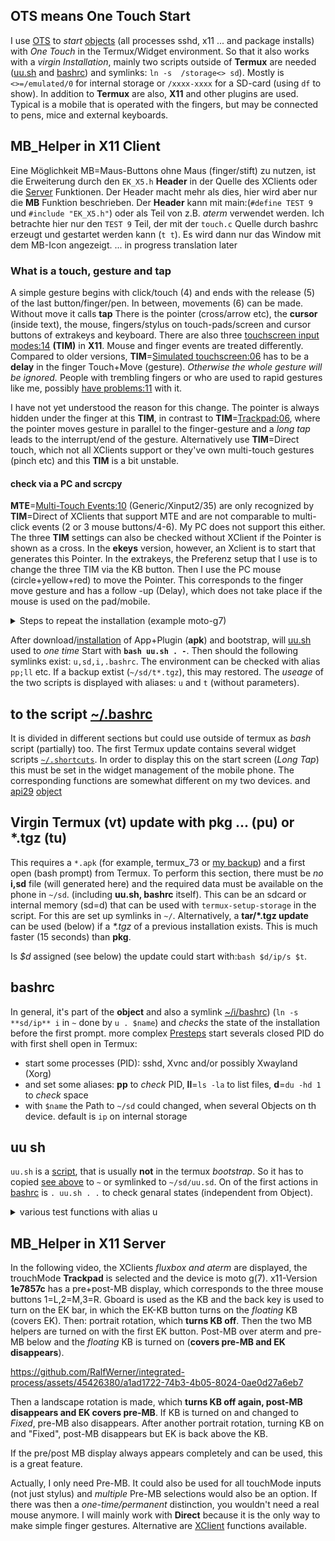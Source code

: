 ## OTS means One Touch Start
I use [OTS](https://github.com/termux/termux-float/issues/37#issuecomment-916777123) to _start_ 
[objects](https://github.com/RalfWerner/integrated-process/tree/master/README.md#IP-objects) (all processes sshd, x11 ... and package installs) with _One Touch_ in the Termux/Widget environment. So that it also works with a _virgin Installation_, mainly two scripts outside of **Termux** are needed ([uu.sh](#uu-sh) and [bashrc](#bashrc)) and symlinks: `ln -s  /storage<> sd`). Mostly is `<>=/emulated/0` for internal storage or `/xxxx-xxxx` for a SD-card (using `df` to show). In addition to **Termux** are also, **X11** and other plugins are used. Typical is a mobile that is operated with the fingers, but may be connected to pens, mice and external keyboards.
## MB_Helper in X11 Client
Eine Möglichkeit MB=Maus-Buttons ohne Maus (finger/stift) zu nutzen, ist die Erweiterung durch den `EK_X5.h` **Header** in der Quelle des XClients oder die [Server](#mb_helper-in-x11-server) Funktionen. Der Header macht mehr als dies, hier wird aber nur die **MB** Funktion beschrieben. Der **Header** kann mit main:(`#define TEST 9` und `#include "EK_X5.h"`) oder als Teil von z.B. _aterm_ verwendet werden. Ich betrachte hier nur den `TEST 9` Teil, der mit der `touch.c` Quelle durch bashrc erzeugt und gestartet werden kann (`t t`). Es wird dann nur das Window mit dem MB-Icon angezeigt.
... in progress translation later
### What is a touch, gesture and tap
A simple gesture begins with click/touch (4) and ends with the release (5) of the last button/finger/pen. In between, movements (6) can be made. Without move it calls **tap** There is the pointer (cross/arrow etc), the **cursor** (inside text), the mouse, fingers/stylus on touch-pads/screen and cursor buttons of extrakeys and keyboard. There are also three [touchscreen input modes:14](https://github.com/RalfWerner/integrated-process/assets/45426380/33e9aba1-d308-4d89-94a5-d28c805416f3) **(TIM)** in **X11**. Mouse and finger events are treated differently. Compared to older versions, **TIM**=[Simulated touchscreen:06](https://github.com/RalfWerner/integrated-process/assets/45426380/729a95a5-47ac-469e-91bc-b022f28ad3ba) has to be a **delay** in the finger Touch+Move (gesture). _Otherwise the whole gesture will be ignored._ People with trembling fingers or who are used to rapid gestures like me, possibly [have problems:11](https://github.com/RalfWerner/integrated-process/assets/45426380/4465d174-916f-46b0-870c-98b08ae3525b) with it.

I have not yet understood the reason for this change. The pointer is always hidden under the finger at this **TIM**, in contrast to **TIM**=[Trackpad:06](https://github.com/RalfWerner/integrated-process/assets/45426380/7754b5d3-b590-441c-b1c3-c315b982bcd0), where the pointer moves gesture in parallel to the finger-gesture and a _long tap_  leads to the interrupt/end of the gesture. Alternatively use **TIM**=Direct touch, which not all XClients support or they've own multi-touch gestures (pinch etc) and this **TIM** is a bit unstable.
#### check via a PC and scrcpy
**MTE**=[Multi-Touch Events:10](https://github.com/termux/termux-x11/assets/45426380/333595c3-d890-49ef-997f-b8e4f7686918) (Generic/Xinput2/35) are only recognized by **TIM**=Direct of XClients that support MTE and are not comparable to multi-click events (2 or 3 mouse buttons/4-6). My PC does not support this either.
The three **TIM** settings can also be checked without XClient if the Pointer is shown as a cross. In the **ekeys** version, however, an Xclient is to start that generates this Pointer. In the extrakeys, the Preferenz setup that I use is to change the three TIM via the KB button. Then I use the PC mouse (circle+yellow+red) to move the Pointer. This corresponds to the finger move gesture and has a follow -up (Delay), which does not take place if the mouse is used on the pad/mobile.

<details><summary> Steps to repeat the installation (example moto-g7) </summary>

1. The required installation data must be saved or downloaded in the Android environment. They contain the required apps/plugins, the `uu.sh` script (in **apk**) and object data with `bashrc` (in **ip**).
2. Install the Termux app (in **apk**), open (bootstrap), allow the memory to be authorized and update the packages with `pkg up -y`. All 5 _"Questions"_ should be confirmed with Enter. [Virgin](#virgin-termux-vt-update-with-pkg--pu-or-tgz-tu)-Termux is thus ready to work as a basis with 3300 files in `~/u` and the permission to` ~/sd`.
3. The expansion of the plugins and packages left in `~` is carried out with:`bash <>/uu.sh . -` (below). At least the APK: **api** and one XServer (here **x11a**) are installed, if necessary. When archives/backups available, one of them can _now_ be installed. Otherwise the packages of **ssh** and other usefull base tools will be installed, which are then about 5225 files in `~/u`.
The three apps: **app+API+X11** without the sources now needs: 311+7.3+14.5=333 MB on the device. This can be 10-20 times larger due to the package requirements of an object. However, it is sufficient as a good Linux terminal.
If the argument `-` is left out or replaced by an object name (default **ip**), this is set up as a link `~/i` in which is `ln -s i/bashrc .bashrc` for new terminal that installs all packages needs by the object.
</details>

After download/[installation](https://github.com/termux/termux-app/blob/master/README.md#Installation) of App+Plugin (**apk**) and bootstrap, will [uu.sh](#uu-sh) used to _one time_ Start with **`bash uu.sh . -`**. Then should the following symlinks exist: `u,sd,i,.bashrc`. The environment can be checked with alias `pp;ll` etc. If a backup extist (`~/sd/t*.tgz`), this may restored. The _useage_ of the two scripts is displayed with aliases: `u` and `t` (without parameters).
## to the script [~/.bashrc](#bashrc)
It is divided in different sections but could use outside of termux as _bash_ script (partially) too. The first Termux update contains several widget scripts [`~/.shortcuts`](https://github.com/RalfWerner/integrated-process/blob/master/bashrc#L35#L38). In order to display this on the start screen (_Long Tap_) this must be set in the widget management of the mobile phone. The corresponding functions are somewhat different on my two devices. and [api29](https://github.com/RalfWerner/integrated-process/blob/master/api29#install-api) [object](https://github.com/RalfWerner/integrated-process/tree/master/api29/#packages)
## Virgin Termux (vt) update with pkg ... (pu) or *.tgz (tu)
This requires a `*.apk` (for example, termux_73 or [my backup](https://www.dropbox.com/s/ug071qoox8gwf1c/ip.zip?dl=0)) and a first open (bash prompt) from Termux.
To perform this section, there must be _no_ **i,sd** file (will generated here) and the required data must be available on the phone in `~/sd`. (including **uu.sh, bashrc** itself).
This can be an sdcard or internal memory (sd=d) that can be used with `termux-setup-storage` in the script. For this are set up symlinks in `~/`.
Alternatively, a **tar/*.tgz update** can be used (below) if a _*.tgz_ of a previous installation exists. This is much faster (15 seconds) than **pkg**.

Is _$d_ assigned (see below) the update could start with:`bash $d/ip/s $t`.
## bashrc
In general, it's part of the **object** and also a symlink [~/i/bashrc](https://github.com/RalfWerner/integrated-process/blob/master/api29/bashrc#L1#L51)) (`ln -s **sd/ip** i` in `~` done by `u . $name`) and _checks_ the state of the installation before the first prompt. more complex [Presteps]([~/sd/ip/bashrc](https://github.com/RalfWerner/integrated-process/blob/master/bashrc#L1#L51)) start severals closed PID do with first shell open in Termux:
- start some processes (PID): sshd, Xvnc and/or possibly Xwayland (Xorg)
- and set some aliases: **pp** to _check_ PID, **ll**=`ls -la` to list files, **d**=`du -hd 1` to _check_ space
- with `$name` the Path to `~/sd` could changed, when several Objects on th device. default is `ip` on internal storage
## uu sh
`uu.sh` is a [script](https://github.com/RalfWerner/integrated-process/blob/master), that is usually **not** in the termux _bootstrap_. So it has to copied [see above](#ots-means-one-touch-start) to `~` or symlinked to `~/sd/uu.sd`. On of the first actions in [bashrc](#bashrc) is `. uu.sh . .` to check genaral states (independent from Object).
<details><summary> various test functions with alias u </summary>

since PATH also contains `:.`, **t** is enough to call `bash ~.bashrc $@`. Without parameter,_usage help_ is displayed or else the described function is executed.
The two scripts parts listed above are ignored. **s** is legible, so here are just a few special features:
- API dialogs/functions (need the installation of _api_ plugin) started with `t d` (termux only)
- LAN/DISPLAY adresses is estimated by the second parameter (without is **DISPLAY=:1** and Xvnc as Xserver the default)
- The third (second) parameter (above) identify a keychar like **d** (above) or **tgz** or files
## tgz backup of termux installation
With `t tgz` you see a separat _usage help_.The most important function is to produce `~/sd/t.tgz` from`~/..`. The process can take 8 to 80 minutes. Subsequently, however, the Termux state can be quickly restored (above) if another Virgin-Termux is used or reinitialized after `rm -r ../*`. 
Since then **~/sd** is no longer known you have to use the 
path _d=/storage/6533-6333/; t=t_ in `tar -xzf $d/$t.tgz -C ..`.
## further funktions of alias u
"Elf-Check" is basically a script (part of the bootloop process) that separates the executables from the rest of the data into $ prefix and supplements Symlink.txt with these references.
This does not change anything at the _bootstrap_, but can be used for all TargetsDK. In contrast to Android-10 and update flowered, only one Symlink is necessary.
</details>

## MB_Helper in X11 Server
In the following video, the XClients _fluxbox and aterm_ are displayed, the trouchMode **Trackpad** is selected and the device is moto g(7). x11-Version **1e7857c** has a pre+post-MB display, which corresponds to the three mouse buttons 1=L,2=M,3=R. Gboard is used as the KB and the back key is used to turn on the EK bar, in which the EK-KB button turns on the _floating_ KB (covers EK). Then: portrait rotation, which **turns KB off**. Then the two MB helpers are turned on with the first EK button. Post-MB over aterm and pre-MB below and the _floating_ KB is turned on (**covers pre-MB and EK disappears**).

https://github.com/RalfWerner/integrated-process/assets/45426380/a1ad1722-74b3-4b05-8024-0ae0d27a6eb7

Then a landscape rotation is made, which **turns KB off again, post-MB disappears and EK covers pre-MB**. If KB is turned on and changed to _Fixed_, pre-MB also disappears. After another portrait rotation, turning KB on and "Fixed", post-MB disappears but EK is back above the KB.

If the pre/post MB display always appears completely and can be used, this is a great feature.

Actually, I only need Pre-MB. It could also be used for all touchMode inputs (not just stylus) and _multiple_ Pre-MB selections would also be an option. If there was then a _one-time/permanent_ distinction, you wouldn't need a real mouse anymore. I will mainly work with **Direct** because it is the only way to make simple finger gestures. Alternative are [XClient](#mb_helper-in-x11-client) functions available.
